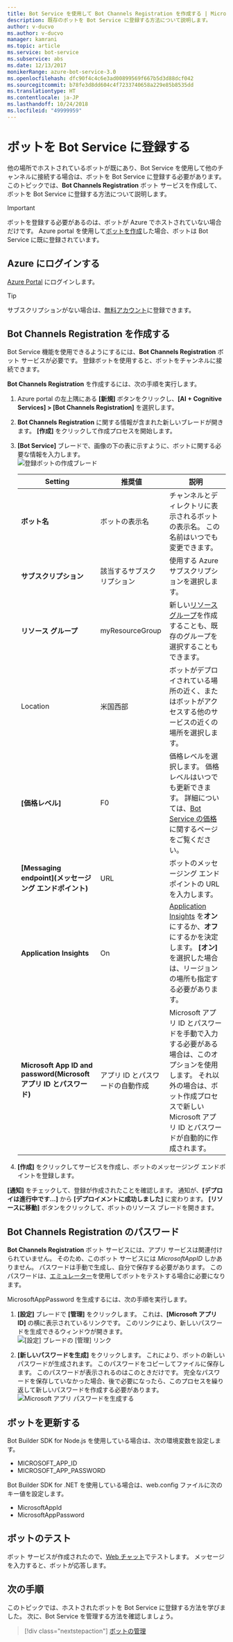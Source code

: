 ```yaml
---
title: Bot Service を使用して Bot Channels Registration を作成する | Microsoft Docs
description: 既存のボットを Bot Service に登録する方法について説明します。
author: v-ducvo
ms.author: v-ducvo
manager: kamrani
ms.topic: article
ms.service: bot-service
ms.subservice: abs
ms.date: 12/13/2017
monikerRange: azure-bot-service-3.0
ms.openlocfilehash: dfc90f4c4c6e3ad00899569f667b5d3d88dcf042
ms.sourcegitcommit: b78fe3d8dd604c4f7233740658a229e85b8535dd
ms.translationtype: HT
ms.contentlocale: ja-JP
ms.lasthandoff: 10/24/2018
ms.locfileid: "49999959"
---
```

# <a name="register-a-bot-with-bot-service"></a>ボットを Bot Service に登録する



他の場所でホストされているボットが既にあり、Bot Service を使用して他のチャンネルに接続する場合は、ボットを Bot Service に登録する必要があります。 このトピックでは、**Bot Channels Registration** ボット サービスを作成して、ボットを Bot Service に登録する方法について説明します。

> [!IMPORTANT] 
> ボットを登録する必要があるのは、ボットが Azure でホストされていない場合だけです。 Azure portal を使用して[ボットを作成](bot-service-quickstart.md)した場合、ボットは Bot Service に既に登録されています。

## <a name="log-in-to-azure"></a>Azure にログインする
[Azure Portal](http://portal.azure.com) にログインします。

> [!TIP]
> サブスクリプションがない場合は、<a href="https://azure.microsoft.com/en-us/free/" target="_blank">無料アカウント</a>に登録できます。

## <a name="create-a-bot-channels-registration"></a>Bot Channels Registration を作成する
Bot Service 機能を使用できるようにするには、**Bot Channels Registration** ボット サービスが必要です。 登録ボットを使用すると、ボットをチャンネルに接続できます。

**Bot Channels Registration** を作成するには、次の手順を実行します。

1. Azure portal の左上隅にある **[新規]** ボタンをクリックし、**[AI + Cognitive Services] > [Bot Channels Registration]** を選択します。 

2. **Bot Channels Registration** に関する情報が含まれた新しいブレードが開きます。 **[作成]** をクリックして作成プロセスを開始します。 

3. **[Bot Service]** ブレードで、画像の下の表に示すように、ボットに関する必要な情報を入力します。  <br/>
   ![登録ボットの作成ブレード](~/media/azure-bot-quickstarts/registration-create-bot-service-blade.png)


   |                    Setting                     |         推奨値         |                                                                                                  説明                                                                                                  |
   |------------------------------------------------|---------------------------------|---------------------------------------------------------------------------------------------------------------------------------------------------------------------------------------------------------------|
   |           <strong>ボット名</strong>            |     ボットの表示名     |                                                  チャンネルとディレクトリに表示されるボットの表示名。 この名前はいつでも変更できます。                                                  |
   |         <strong>サブスクリプション</strong>          |        該当するサブスクリプション        |                                                                                使用する Azure サブスクリプションを選択します。                                                                                 |
   |        <strong>リソース グループ</strong>         |         myResourceGroup         |                                 新しい[リソース グループ](/azure/azure-resource-manager/resource-group-overview#resource-groups)を作成することも、既存のグループを選択することもできます。                                  |
   |                    Location                    |             米国西部             |                                                        ボットがデプロイされている場所の近く、またはボットがアクセスする他のサービスの近くの場所を選択します。                                                         |
   |         <strong>[価格レベル]</strong>          |               F0                |             価格レベルを選択します。 価格レベルはいつでも更新できます。 詳細については、[Bot Service の価格](https://azure.microsoft.com/en-us/pricing/details/bot-service/)に関するページをご覧ください。              |
   |      <strong>[Messaging endpoint]\(メッセージング エンドポイント\)</strong>       |               URL               |                                                                               ボットのメッセージング エンドポイントの URL を入力します。                                                                                |
   |     <strong>Application Insights</strong>      |               On                | [Application Insights](bot-service-manage-analytics.md) を<strong>オン</strong>にするか、<strong>オフ</strong>にするかを決定します。 <strong>[オン]</strong> を選択した場合は、リージョンの場所も指定する必要があります。 |
   | <strong>Microsoft App ID and password\(Microsoft アプリ ID とパスワード\)</strong> | アプリ ID とパスワードの自動作成 |              Microsoft アプリ ID とパスワードを手動で入力する必要がある場合は、このオプションを使用します。 それ以外の場合は、ボット作成プロセスで新しい Microsoft アプリ ID とパスワードが自動的に作成されます。               |


4. **[作成]** をクリックしてサービスを作成し、ボットのメッセージング エンドポイントを登録します。

**[通知]** をチェックして、登録が作成されたことを確認します。 通知が、**[デプロイは進行中です...]** から **[デプロイメントに成功しました]** に変わります。 **[リソースに移動]** ボタンをクリックして、ボットのリソース ブレードを開きます。 

## <a name="bot-channels-registration-password"></a>Bot Channels Registration のパスワード

**Bot Channels Registration** ボット サービスには、アプリ サービスは関連付けられていません。 そのため、このボット サービスには *MicrosoftAppID* しかありません。 パスワードは手動で生成し、自分で保存する必要があります。 このパスワードは、[エミュレーター](bot-service-debug-emulator.md)を使用してボットをテストする場合に必要になります。

MicrosoftAppPassword を生成するには、次の手順を実行します。

1. **[設定]** ブレードで **[管理]** をクリックします。 これは、**[Microsoft アプリ ID]** の横に表示されているリンクです。 このリンクにより、新しいパスワードを生成できるウィンドウが開きます。 <br/>
  ![[設定] ブレードの [管理] リンク](~/media/azure-bot-quickstarts/registration-settings-manage-link.png)

2. **[新しいパスワードを生成]** をクリックします。 これにより、ボットの新しいパスワードが生成されます。 このパスワードをコピーしてファイルに保存します。 このパスワードが表示されるのはこのときだけです。 完全なパスワードを保存していなかった場合、後で必要になったら、このプロセスを繰り返して新しいパスワードを作成する必要があります。 <br/>
  ![Microsoft アプリ パスワードを生成する](~/media/azure-bot-quickstarts/registration-generate-app-password.png)

## <a name="update-the-bot"></a>ボットを更新する

Bot Builder SDK for Node.js を使用している場合は、次の環境変数を設定します。

* MICROSOFT_APP_ID
* MICROSOFT_APP_PASSWORD

Bot Builder SDK for .NET を使用している場合は、web.config ファイルに次のキー値を設定します。

* MicrosoftAppId
* MicrosoftAppPassword

## <a name="test-the-bot"></a>ボットのテスト

ボット サービスが作成されたので、[Web チャット](bot-service-manage-test-webchat.md)でテストします。 メッセージを入力すると、ボットが応答します。

## <a name="next-steps"></a>次の手順

このトピックでは、ホストされたボットを Bot Service に登録する方法を学びました。 次に、Bot Service を管理する方法を確認しましょう。

> [!div class="nextstepaction"]
> [ボットの管理](bot-service-manage-overview.md)

